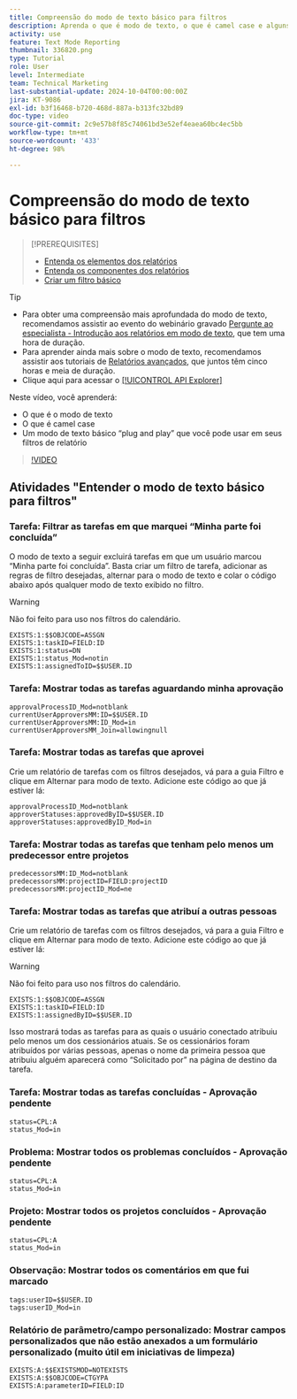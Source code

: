 ```yaml
---
title: Compreensão do modo de texto básico para filtros
description: Aprenda o que é modo de texto, o que é camel case e alguns modos de texto “plug and play” básicos que você pode usar em seus filtros de relatório no Workfront.
activity: use
feature: Text Mode Reporting
thumbnail: 336820.png
type: Tutorial
role: User
level: Intermediate
team: Technical Marketing
last-substantial-update: 2024-10-04T00:00:00Z
jira: KT-9086
exl-id: b3f16468-b720-468d-887a-b313fc32bd89
doc-type: video
source-git-commit: 2c9e57b8f85c74061bd3e52ef4eaea60bc4ec5bb
workflow-type: tm+mt
source-wordcount: '433'
ht-degree: 98%

---
```


# Compreensão do modo de texto básico para filtros

>[!PREREQUISITES]
>
>* [Entenda os elementos dos relatórios](https://experienceleague.adobe.com/docs/workfront-learn/tutorials-workfront/reporting/basic-reporting/reporting-elements.html?lang=pt-BR)
>* [Entenda os componentes dos relatórios](https://experienceleague.adobe.com/docs/workfront-learn/tutorials-workfront/reporting/basic-reporting/reporting-components.html?lang=pt-BR)
>* [Criar um filtro básico](https://experienceleague.adobe.com/docs/workfront-learn/tutorials-workfront/reporting/intermediate-reporting/basic-text-mode-for-filters.html?lang=pt-BR)


>[!TIP]
>
>* Para obter uma compreensão mais aprofundada do modo de texto, recomendamos assistir ao evento do webinário gravado [Pergunte ao especialista - Introdução aos relatórios em modo de texto](https://experienceleague.adobe.com/docs/workfront-events/events/reporting-and-dashboards/introduction-to-text-mode-reporting.html?lang=pt-BR), que tem uma hora de duração.
>* Para aprender ainda mais sobre o modo de texto, recomendamos assistir aos tutoriais de [Relatórios avançados](https://experienceleague.adobe.com/docs/workfront-learn/tutorials-workfront/reporting/advanced-reporting/welcome-to-advanced-reporting.html?lang=pt-BR), que juntos têm cinco horas e meia de duração.
>* Clique aqui para acessar o [[!UICONTROL API Explorer]](https://developer.adobe.com/workfront/api-explorer/)


Neste vídeo, você aprenderá:

* O que é o modo de texto
* O que é camel case
* Um modo de texto básico “plug and play” que você pode usar em seus filtros de relatório

>[!VIDEO](https://video.tv.adobe.com/v/336820/?quality=12&learn=on)

## Atividades &quot;Entender o modo de texto básico para filtros&quot;


### Tarefa: Filtrar as tarefas em que marquei “Minha parte foi concluída”

O modo de texto a seguir excluirá tarefas em que um usuário marcou “Minha parte foi concluída”. Basta criar um filtro de tarefa, adicionar as regras de filtro desejadas, alternar para o modo de texto e colar o código abaixo após qualquer modo de texto exibido no filtro.


>[!WARNING]
>
> Não foi feito para uso nos filtros do calendário.

```
EXISTS:1:$$OBJCODE=ASSGN  
EXISTS:1:taskID=FIELD:ID  
EXISTS:1:status=DN  
EXISTS:1:status_Mod=notin  
EXISTS:1:assignedToID=$$USER.ID 
```

### Tarefa: Mostrar todas as tarefas aguardando minha aprovação

```
approvalProcessID_Mod=notblank
currentUserApproversMM:ID=$$USER.ID
currentUserApproversMM:ID_Mod=in
currentUserApproversMM_Join=allowingnull
```

### Tarefa: Mostrar todas as tarefas que aprovei

Crie um relatório de tarefas com os filtros desejados, vá para a guia Filtro e clique em Alternar para modo de texto. Adicione este código ao que já estiver lá:

```
approvalProcessID_Mod=notblank
approverStatuses:approvedByID=$$USER.ID
approverStatuses:approvedByID_Mod=in
```

### Tarefa: Mostrar todas as tarefas que tenham pelo menos um predecessor entre projetos

```
predecessorsMM:ID_Mod=notblank
predecessorsMM:projectID=FIELD:projectID
predecessorsMM:projectID_Mod=ne
```

### Tarefa: Mostrar todas as tarefas que atribuí a outras pessoas

Crie um relatório de tarefas com os filtros desejados, vá para a guia Filtro e clique em Alternar para modo de texto. Adicione este código ao que já estiver lá:

>[!WARNING]
> 
> Não foi feito para uso nos filtros do calendário.

```
EXISTS:1:$$OBJCODE=ASSGN
EXISTS:1:taskID=FIELD:ID
EXISTS:1:assignedByID=$$USER.ID
```

Isso mostrará todas as tarefas para as quais o usuário conectado atribuiu pelo menos um dos cessionários atuais. Se os cessionários foram atribuídos por várias pessoas, apenas o nome da primeira pessoa que atribuiu alguém aparecerá como “Solicitado por” na página de destino da tarefa.

### Tarefa: Mostrar todas as tarefas concluídas - Aprovação pendente

```
status=CPL:A
status_Mod=in
```


### Problema: Mostrar todos os problemas concluídos - Aprovação pendente

```
status=CPL:A
status_Mod=in
```


### Projeto: Mostrar todos os projetos concluídos - Aprovação pendente

```
status=CPL:A
status_Mod=in
```


### Observação: Mostrar todos os comentários em que fui marcado

```
tags:userID=$$USER.ID
tags:userID_Mod=in
```


### Relatório de parâmetro/campo personalizado: Mostrar campos personalizados que não estão anexados a um formulário personalizado (muito útil em iniciativas de limpeza)

```
EXISTS:A:$$EXISTSMOD=NOTEXISTS
EXISTS:A:$$OBJCODE=CTGYPA
EXISTS:A:parameterID=FIELD:ID
```
